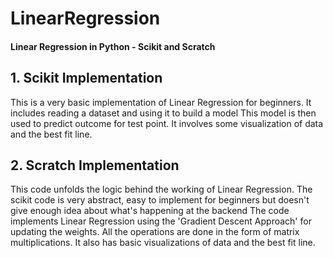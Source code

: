 # LinearRegression
#### Linear Regression in Python - Scikit and Scratch

## 1. Scikit Implementation

This is a very basic implementation of Linear Regression for beginners. It includes reading a dataset and using it to build a model
This model is then used to predict outcome for test point.
It involves some visualization of data and the best fit line.

## 2. Scratch Implementation

This code unfolds the logic behind the working of Linear Regression. The scikit code is very abstract, easy to implement for beginners but doesn't give enough idea about what's happening at the backend
The code implements Linear Regression using the 'Gradient Descent Approach' for updating the weights.
All the operations are done in the form of matrix multiplications.
It also has basic visualizations of data and the best fit line.
